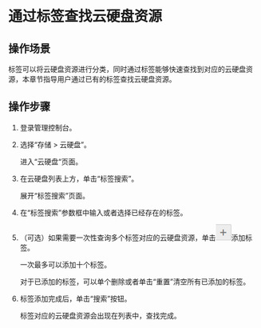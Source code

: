 # 通过标签查找云硬盘资源<a name="evs_01_0019"></a>

## 操作场景<a name="section35485408221444"></a>

标签可以将云硬盘资源进行分类，同时通过标签能够快速查找到对应的云硬盘资源，本章节指导用户通过已有的标签查找云硬盘资源。

## 操作步骤<a name="section40605822221452"></a>

1.  登录管理控制台。
2.  选择“存储 \> 云硬盘”。

    进入“云硬盘“页面。

3.  在云硬盘列表上方，单击“标签搜索”。

    展开“标签搜索”页面。

4.  在“标签搜索”参数框中输入或者选择已经存在的标签。
5.  （可选）如果需要一次性查询多个标签对应的云硬盘资源，单击![](figures/zh-cn_image_0127871562.png)添加标签。

    一次最多可以添加十个标签。

    对于已添加的标签，可以单个删除或者单击“重置”清空所有已添加的标签。

6.  标签添加完成后，单击“搜索”按钮。

    标签对应的云硬盘资源会出现在列表中，查找完成。


